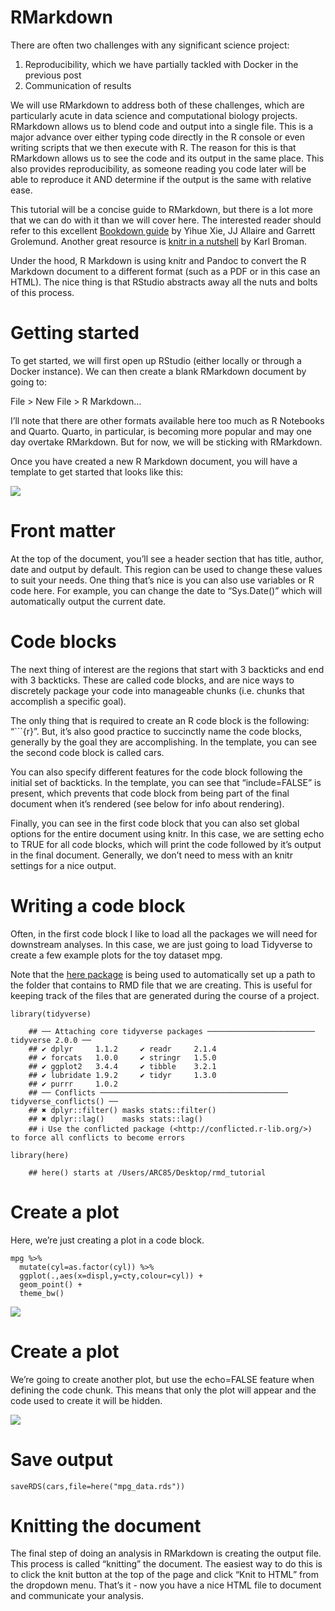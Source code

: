 # RMarkdown

There are often two challenges with any significant science project:

1.  Reproducibility, which we have partially tackled with Docker in the
    previous post
2.  Communication of results

We will use RMarkdown to address both of these challenges, which are
particularly acute in data science and computational biology projects.
RMarkdown allows us to blend code and output into a single file. This is
a major advance over either typing code directly in the R console or
even writing scripts that we then execute with R. The reason for this is
that RMarkdown allows us to see the code and its output in the same
place. This also provides reproducibility, as someone reading you code
later will be able to reproduce it AND determine if the output is the
same with relative ease.

This tutorial will be a concise guide to RMarkdown, but there is a lot
more that we can do with it than we will cover here. The interested
reader should refer to this excellent [Bookdown
guide](https://bookdown.org/yihui/rmarkdown/) by Yihue Xie, JJ Allaire
and Garrett Grolemund. Another great resource is [knitr in a
nutshell](https://kbroman.org/knitr_knutshell/pages/Rmarkdown.html) by
Karl Broman.

Under the hood, R Markdown is using knitr and Pandoc to convert the R
Markdown document to a different format (such as a PDF or in this case
an HTML). The nice thing is that RStudio abstracts away all the nuts and
bolts of this process.

# Getting started

To get started, we will first open up RStudio (either locally or through
a Docker instance). We can then create a blank RMarkdown document by
going to:

File &gt; New File &gt; R Markdown…

I’ll note that there are other formats available here too much as R
Notebooks and Quarto. Quarto, in particular, is becoming more popular
and may one day overtake RMarkdown. But for now, we will be sticking
with RMarkdown.

Once you have created a new R Markdown document, you will have a
template to get started that looks like this:

![](/rmd_template.png)

# Front matter

At the top of the document, you’ll see a header section that has title,
author, date and output by default. This region can be used to change
these values to suit your needs. One thing that’s nice is you can also
use variables or R code here. For example, you can change the date to
“Sys.Date()” which will automatically output the current date.

# Code blocks

The next thing of interest are the regions that start with 3 backticks
and end with 3 backticks. These are called code blocks, and are nice
ways to discretely package your code into manageable chunks (i.e. chunks
that accomplish a specific goal).

The only thing that is required to create an R code block is the
following: “\`\`\`{r}”. But, it’s also good practice to succinctly name
the code blocks, generally by the goal they are accomplishing. In the
template, you can see the second code block is called cars.

You can also specify different features for the code block following the
initial set of backticks. In the template, you can see that
“include=FALSE” is present, which prevents that code block from being
part of the final document when it’s rendered (see below for info about
rendering).

Finally, you can see in the first code block that you can also set
global options for the entire document using knitr. In this case, we are
setting echo to TRUE for all code blocks, which will print the code
followed by it’s output in the final document. Generally, we don’t need
to mess with an knitr settings for a nice output.

# Writing a code block

Often, in the first code block I like to load all the packages we will
need for downstream analyses. In this case, we are just going to load
Tidyverse to create a few example plots for the toy dataset mpg.

Note that the [here package](https://here.r-lib.org/) is being used to
automatically set up a path to the folder that contains to RMD file that
we are creating. This is useful for keeping track of the files that are
generated during the course of a project.

    library(tidyverse)

```tpl
    ## ── Attaching core tidyverse packages ──────────────────────── tidyverse 2.0.0 ──
    ## ✔ dplyr     1.1.2     ✔ readr     2.1.4
    ## ✔ forcats   1.0.0     ✔ stringr   1.5.0
    ## ✔ ggplot2   3.4.4     ✔ tibble    3.2.1
    ## ✔ lubridate 1.9.2     ✔ tidyr     1.3.0
    ## ✔ purrr     1.0.2     
    ## ── Conflicts ────────────────────────────────────────── tidyverse_conflicts() ──
    ## ✖ dplyr::filter() masks stats::filter()
    ## ✖ dplyr::lag()    masks stats::lag()
    ## ℹ Use the conflicted package (<http://conflicted.r-lib.org/>) to force all conflicts to become errors
```

    library(here)

```tpl
    ## here() starts at /Users/ARC85/Desktop/rmd_tutorial
```

# Create a plot

Here, we’re just creating a plot in a code block.

    mpg %>%
      mutate(cyl=as.factor(cyl)) %>%
      ggplot(.,aes(x=displ,y=cty,colour=cyl)) +
      geom_point() +
      theme_bw()

![](/plot_1-1.png)

# Create a plot

We’re going to create another plot, but use the echo=FALSE feature when
defining the code chunk. This means that only the plot will appear and
the code used to create it will be hidden.

![](/plot_2-1.png)

# Save output

    saveRDS(cars,file=here("mpg_data.rds"))

# Knitting the document

The final step of doing an analysis in RMarkdown is creating the output
file. This process is called “knitting” the document. The easiest way to
do this is to click the knit button at the top of the page and click
“Knit to HTML” from the dropdown menu. That’s it - now you have a nice
HTML file to document and communicate your analysis.
